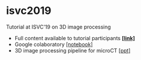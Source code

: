 # isvc2019
Tutorial at ISVC'19 on 3D image processing

- Full content available to tutorial participants **[[link]](https://github.com/BIDS/ISVC2019/tree/master/tutorial_notebooks)**
- Google colaboratory [[notebook]](https://colab.research.google.com/drive/1P6io55YT_mJ22btMehzoc0CwwxsEr5M-)
- 3D image processing pipeline for microCT [[ppt]](https://github.com/dani-lbnl/2019_als_user_meeting/)
